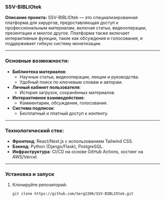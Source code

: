 ### SSV-BIBLIOtek

**Описание проекта:**
SSV-BIBLIOtek — это специализированная платформа для хирургов, предоставляющая доступ к профессиональным материалам, включая статьи, видеооперации, презентации и многое другое. Платформа также включает интерактивные функции, такие как обсуждения и голосования, и поддерживает гибкую систему монетизации.

---

### Основные возможности:
- **Библиотека материалов**:
  - Научные статьи, видеооперации, лекции и руководства.
  - Удобный поиск по ключевым словам и авторам.
- **Личный кабинет пользователя**:
  - История загрузок, сохранённых материалов.
- **Интерактивное взаимодействие**:
  - Комментарии, обсуждения, голосования.
- **Система подписок**:
  - Бесплатный и платный доступ к контенту.

---

### Технологический стек:
- **Фронтенд**: React/Next.js с использованием Tailwind CSS.
- **Бэкенд**: Python (Django/Flask), PostgreSQL.
- **Инфраструктура**: CI/CD на основе GitHub Actions, хостинг на AWS/Vercel.

---

### Установка и запуск
1. Клонируйте репозиторий:
   ```bash
   git clone https://github.com/Serg2206/SSV-BIBLIOtek.git
